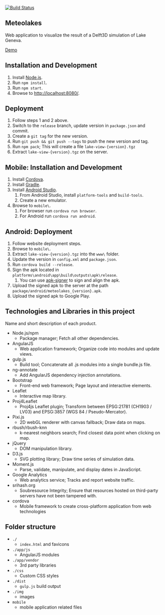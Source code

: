 [![Build Status](https://travis-ci.org/APHYS-EPFL/meteolakes.svg?branch=master)](https://travis-ci.org/APHYS-EPFL/meteolakes)

Meteolakes
--

Web application to visualize the result of a Delft3D simulation of Lake Geneva.

[Demo](http://meteolakes.ch/)

Installation and Development
--

1. Install [Node.js](https://nodejs.org/).
2. Run `npm install`.
3. Run `npm start`.
4. Browse to [http://localhost:8080/](http://localhost:8080/).


Deployment
--

1. Follow steps 1 and 2 above.
2. Switch to the `release` branch, update version in `package.json` and commit.
3. Create a `git tag` for the new version.
4. Run `git push && git push --tags` to push the new version and tag.
5. Run `npm pack`; This will create a file `lake-view-{version}.tgz`
6. Extract `lake-view-{version}.tgz` on the server.


Mobile: Installation and Development
--

1. Install [Cordova](https://cordova.apache.org/).
2. Install [Gradle](https://gradle.org/install).
3. Install [Android Studio](https://developer.android.com/studio/install.html).
    1. From Android Studio, install `platform-tools` and `build-tools`.
    2. Create a new emulator.
4. Browse to `mobile\`.
    1. For browser run `cordova run browser`.
    2. For Android run `cordova run android`.

Android: Deployment
--

1. Follow website deployment steps.
2. Browse to `mobile\`.
3. Extract `lake-view-{version}.tgz` into the `www\` folder.
4. Update the version in `config.xml` and `package.json`.
5. Run `cordova build --release`.
6. Sign the apk located in `platforms\android\app\build\outputs\apk\release`.
    1. You can use [apk-signer](https://shatter-box.com/knowledgebase/android-apk-signing-tool-apk-signer/) to sign and align the apk.
7. Upload the signed apk to the server at the path `package/android/meteolakes_{version}.apk`.
8. Upload the signed apk to Google Play.

Technologies and Libraries in this project
--

Name and short description of each product.

- Node.js/npm
  - Package manager; Fetch all other dependencies.
- AngularJS
  - Web application framework; Organize code into modules and update views.
- gulp.js
  - Build tool; Concatenate all .js modules into a single bundle.js file.
- ng-annotate
  - Add AngularJS dependency injection annotations.
- Bootstrap
  - Front-end web framework; Page layout and interactive elements.
- Leaflet
  - Interactive map library.
- Proj4Leaflet
  - Proj4js Leaflet plugin; Transform between EPSG:21781 (CH1903 / LV03) and
    EPSG:3857 (WGS 84 / Pseudo-Mercator).
- Pixi.js
  - 2D webGL renderer with canvas fallback; Draw data on maps.
- rbush/rbush-knn
  - k-nearest neighbors search; Find closest data point when clicking on map.
- jQuery
  - DOM manipulation library.
- D3.js
  - SVG plotting library; Draw time series of simulation data.
- Moment.js
  - Parse, validate, manipulate, and display dates in JavaScript.
- Google Analytics
  - Web analytics service; Tracks and report website traffic.
- srihash.org
  - Soubresource Integrity; Ensure that resources hosted on third-party servers
    have not been tampered with.
- cordova
  - Mobile framework to create cross-platform application from web technologies


Folder structure
--

- `./`
  - `index.html` and favicons
- `./app/js`
  - AngularJS modules
- `./app/vendor`
  - 3rd party libraries
- `./css`
  - Custom CSS styles
- `./dist`
  - `gulp.js` build output
- `./img`
  - images
- `mobile`
  - mobile application related files
